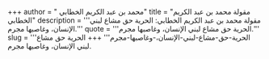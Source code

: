 +++
author = " محمد بن عبد الكريم الخطابي"
title = "مقولة  محمد بن عبد الكريم الخطابي"
description = '''مقولة  محمد بن عبد الكريم الخطابي: الحرية حق مشاع لبني الإنسان، وغاصبها مجرم.'''
quote = '''الحرية حق مشاع لبني الإنسان، وغاصبها مجرم.'''
slug = '''الحرية-حق-مشاع-لبني-الإنسان،-وغاصبها-مجرم'''
+++
الحرية حق مشاع لبني الإنسان، وغاصبها مجرم.
